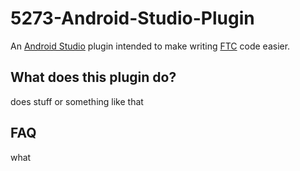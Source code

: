 # 5273-Android-Studio-Plugin
An [Android Studio](https://developer.android.com/studio) plugin intended to make writing [FTC](https://www.firstinspires.org/robotics/ftc) code easier.

## What does this plugin do?
<!-- Plugin description -->
does stuff or something like that
<!-- Plugin description end -->

## FAQ
what